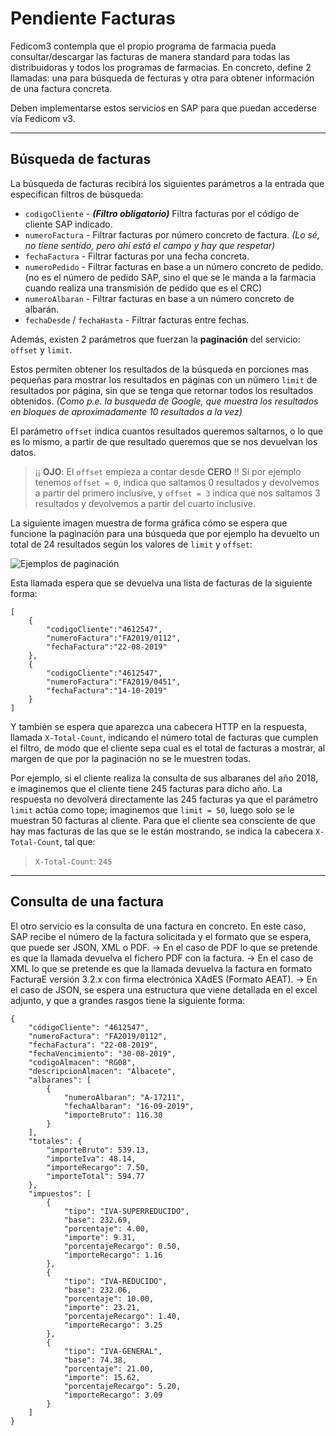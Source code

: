 # Pendiente Facturas

Fedicom3 contempla que el propio programa de farmacia pueda consultar/descargar las facturas de manera standard para todas las distribuidoras y todos los programas de farmacias.
En concreto, define 2 llamadas: una para búsqueda de fecturas y otra para obtener información de una factura concreta.

Deben implementarse estos servicios en SAP para que puedan accederse vía Fedicom v3.

---
## Búsqueda de facturas

La búsqueda de facturas recibirá los siguientes parámetros a la entrada que especifican filtros de búsqueda:
* `codigoCliente` - **_(Filtro obligatorio)_** Filtra facturas por el código de cliente SAP indicado.
* `numeroFactura` - Filtrar facturas por número concreto de factura. _(Lo sé, no tiene sentido, pero ahí está el campo y hay que respetar)_
* `fechaFactura` - Filtrar facturas por una fecha concreta.
* `numeroPedido` - Filtrar facturas en base a un número concreto de pedido. (no es el número de pedido SAP, sino el que se le manda a la farmacia cuando realiza una transmisión de pedido que es el CRC)
* `numeroAlbaran` - Filtrar facturas en base a un número concreto de albarán.
* `fechaDesde` / `fechaHasta` - Filtrar facturas entre fechas.



Además, existen 2 parámetros que fuerzan la __paginación__ del servicio: `offset` y `limit`.

Estos permiten obtener los resultados de la búsqueda en porciones mas pequeñas para mostrar los resultados en páginas con un número `limit` de resultados por página,
sin que se tenga que retornar todos los resultados obtenidos.
_(Como p.e. la busqueda de Google, que muestra los resultados en bloques de aproximadamente 10 resultados a la vez)_

El parámetro `offset` indica cuantos resultados queremos saltarnos, o lo que es lo mismo, a partir de que resultado queremos que se nos devuelvan los datos.
> ¡¡ **OJO**: El `offset` empieza a contar desde **CERO** !! Si por ejemplo tenemos `offset = 0`, indica que saltamos 0 resultados y devolvemos a 
partir del primero inclusive, y `offset = 3` indica que nos saltamos 3 resultados y devolvemos a partir del cuarto inclusive.

La siguiente imagen muestra de forma gráfica cómo se espera que funcione la paginación para una búsqueda que por ejemplo ha devuelto un total de 24 resultados
según los valores de `limit` y `offset`:

![Ejemplos de paginación]($IMG$/paginacion.png)

Esta llamada espera que se devuelva una lista de facturas de la siguiente forma:

```
[
    {
        "codigoCliente":"4612547",
        "numeroFactura":"FA2019/0112",
        "fechaFactura":"22-08-2019"
    },
    {
        "codigoCliente":"4612547",
        "numeroFactura":"FA2019/0451",
        "fechaFactura":"14-10-2019"
    }
]
```

Y también se espera que aparezca una cabecera HTTP en la respuesta, llamada `X-Total-Count`, indicando el número total de facturas que cumplen el filtro, de modo que el cliente
sepa cual es el total de facturas a mostrar, al margen de que por la paginación no se le muestren todas.

Por ejemplo, si el cliente realiza la consulta de sus albaranes del año 2018, e imaginemos que el cliente tiene 245 facturas para dicho año.
La respuesta no devolverá directamente las 245 facturas ya que el parámetro `limit` actúa como tope; imaginemos que `limit = 50`, luego solo se le muestran
50 facturas al cliente. Para que el cliente sea consciente de que hay mas facturas de las que se le están mostrando, se indica la cabecera `X-Total-Count`, tal que:

> `X-Total-Count`: `245`

---
## Consulta de una factura

El otro servicio es la consulta de una factura en concreto.
En este caso, SAP recibe el número de la factura solicitada y el formato que se espera, que puede ser JSON, XML o PDF.
-> En el caso de PDF lo que se pretende es que la llamada devuelva el fichero PDF con la factura.
-> En el caso de XML lo que se pretende es que la llamada devuelva la factura en formato FacturaE versión 3.2.x con firma electrónica XAdES (Formato AEAT).
-> En el caso de JSON, se espera una estructura que viene detallada en el excel adjunto, y que a grandes rasgos tiene la siguiente forma:


```
{
    "códigoCliente": "4612547",
    "numeroFactura": "FA2019/0112",
    "fechaFactura": "22-08-2019",
    "fechaVencimiento": "30-08-2019",
    "codigoAlmacen": "RG08",
    "descripcionAlmacen": "Albacete",
    "albaranes": [
        {
            "numeroAlbaran": "A-17211",
            "fechaAlbaran": "16-09-2019",
            "importeBruto": 116.30
        }
    ],
    "totales": {
        "importeBruto": 539.13,
        "importeIva": 48.14,
        "importeRecargo": 7.50,
        "importeTotal": 594.77
    },
    "impuestos": [
        {
            "tipo": "IVA-SUPERREDUCIDO",
            "base": 232.69,
            "porcentaje": 4.00,
            "importe": 9.31,
            "porcentajeRecargo": 0.50,
            "importeRecargo": 1.16
        },
        {
            "tipo": "IVA-REDUCIDO",
            "base": 232.06,
            "porcentaje": 10.00,
            "importe": 23.21,
            "porcentajeRecargo": 1.40,
            "importeRecargo": 3.25
        },
        {
            "tipo": "IVA-GENERAL",
            "base": 74.38,
            "porcentaje": 21.00,
            "importe": 15.62,
            "porcentajeRecargo": 5.20,
            "importeRecargo": 3.09
        }
    ]
}
```
